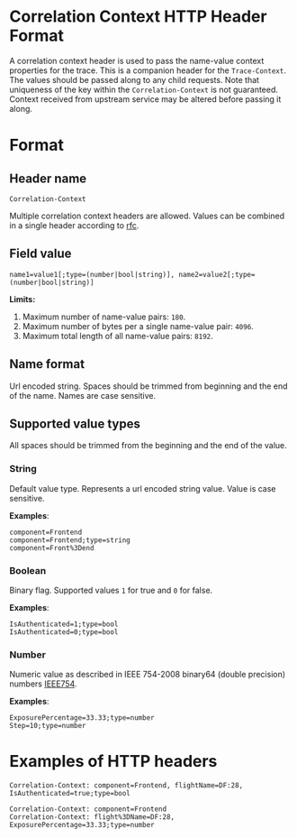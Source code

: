 # Correlation Context HTTP Header Format

A correlation context header is used to pass the name-value context properties for the trace. This is a companion header for the `Trace-Context`. The values should be passed along to any child requests. Note that uniqueness of the key within the `Correlation-Context` is not guaranteed. Context received from upstream service may be altered before passing it along.

# Format

## Header name

`Correlation-Context`

Multiple correlation context headers are allowed. Values can be combined in a single header according to [rfc](https://www.w3.org/Protocols/rfc2616/rfc2616-sec4.html#sec4.2).

## Field value

`name1=value1[;type=(number|bool|string)], name2=value2[;type=(number|bool|string)]`

**Limits:**
1. Maximum number of name-value pairs: `180`.
2. Maximum number of bytes per a single name-value pair: `4096`.
3. Maximum total length of all name-value pairs: `8192`.

## Name format

Url encoded string. Spaces should be trimmed from beginning and the end of the name. Names are case sensitive.

## Supported value types

All spaces should be trimmed from the beginning and the end of the value.

### String

Default value type. Represents a url encoded string value. Value is case sensitive.

**Examples**:

```
component=Frontend
component=Frontend;type=string
component=Front%3Dend
```

### Boolean

Binary flag. Supported values `1` for true and `0` for false.

**Examples**:

```
IsAuthenticated=1;type=bool
IsAuthenticated=0;type=bool
```

### Number

Numeric value as described in IEEE 754-2008 binary64 (double precision) numbers [IEEE754](https://en.wikipedia.org/wiki/Double-precision_floating-point_format).

**Examples**:

```
ExposurePercentage=33.33;type=number
Step=10;type=number
```

# Examples of HTTP headers

```
Correlation-Context: component=Frontend, flightName=DF:28, IsAuthenticated=true;type=bool
```

```
Correlation-Context: component=Frontend
Correlation-Context: flight%3DName=DF:28, ExposurePercentage=33.33;type=number
```
